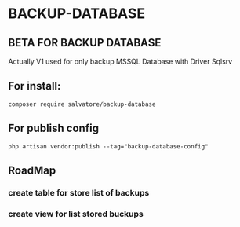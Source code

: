 # BACKUP-DATABASE

## BETA FOR BACKUP DATABASE

Actually V1 used for only backup MSSQL Database with Driver Sqlsrv

## For install:

```
composer require salvatore/backup-database
```

## For publish config 

```
php artisan vendor:publish --tag="backup-database-config"
```

## RoadMap

### create table for store list of backups
### create view for list stored buckups




